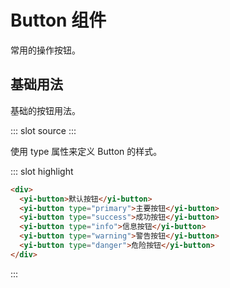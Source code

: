 # Button 组件

常用的操作按钮。

## 基础用法

基础的按钮用法。

<demo-block>
::: slot source
<button-button1></button-button1>
:::

使用 type 属性来定义 Button 的样式。

::: slot highlight

```html
<div>
  <yi-button>默认按钮</yi-button>
  <yi-button type="primary">主要按钮</yi-button>
  <yi-button type="success">成功按钮</yi-button>
  <yi-button type="info">信息按钮</yi-button>
  <yi-button type="warning">警告按钮</yi-button>
  <yi-button type="danger">危险按钮</yi-button>
</div>
```

:::
</demo-block>
